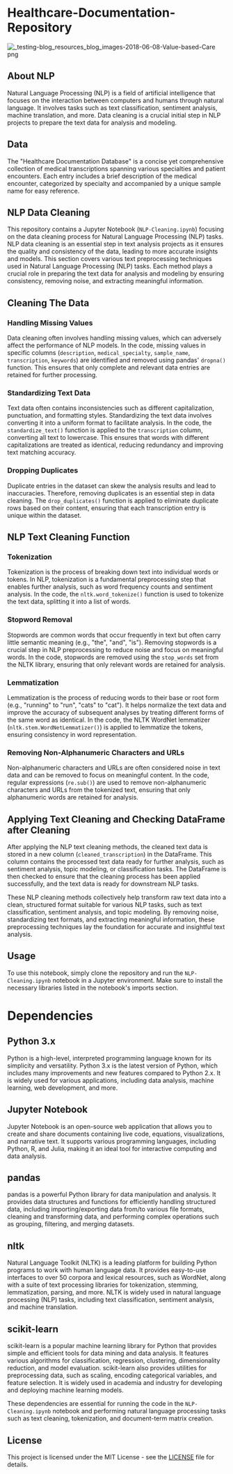 # Healthcare-Documentation-Repository

![_testing-blog_resources_blog_images-2018-06-08-Value-based-Care png](https://github.com/harshitstark13/Healthcare-Documentation-Repository/assets/95651978/4c8f5840-2d09-4238-aac8-d7de46f3cedf)

## About NLP

Natural Language Processing (NLP) is a field of artificial intelligence that focuses on the interaction between computers and humans through natural language. It involves tasks such as text classification, sentiment analysis, machine translation, and more. Data cleaning is a crucial initial step in NLP projects to prepare the text data for analysis and modeling.

## Data

The "Healthcare Documentation Database" is a concise yet comprehensive collection of medical transcriptions spanning various specialties and patient encounters. Each entry includes a brief description of the medical encounter, categorized by specialty and accompanied by a unique sample name for easy reference.

## NLP Data Cleaning
This repository contains a Jupyter Notebook (`NLP-Cleaning.ipynb`) focusing on the data cleaning process for Natural Language Processing (NLP) tasks. NLP data cleaning is an essential step in text analysis projects as it ensures the quality and consistency of the data, leading to more accurate insights and models.
This section covers various text preprocessing techniques used in Natural Language Processing (NLP) tasks. Each method plays a crucial role in preparing the text data for analysis and modeling by ensuring consistency, removing noise, and extracting meaningful information.

## Cleaning The Data

### Handling Missing Values

Data cleaning often involves handling missing values, which can adversely affect the performance of NLP models. In the code, missing values in specific columns (`description`, `medical_specialty`, `sample_name`, `transcription`, `keywords`) are identified and removed using pandas' `dropna()` function. This ensures that only complete and relevant data entries are retained for further processing.

### Standardizing Text Data

Text data often contains inconsistencies such as different capitalization, punctuation, and formatting styles. Standardizing the text data involves converting it into a uniform format to facilitate analysis. In the code, the `standardize_text()` function is applied to the `transcription` column, converting all text to lowercase. This ensures that words with different capitalizations are treated as identical, reducing redundancy and improving text matching accuracy.

### Dropping Duplicates

Duplicate entries in the dataset can skew the analysis results and lead to inaccuracies. Therefore, removing duplicates is an essential step in data cleaning. The `drop_duplicates()` function is applied to eliminate duplicate rows based on their content, ensuring that each transcription entry is unique within the dataset.

## NLP Text Cleaning Function

### Tokenization

Tokenization is the process of breaking down text into individual words or tokens. In NLP, tokenization is a fundamental preprocessing step that enables further analysis, such as word frequency counts and sentiment analysis. In the code, the `nltk.word_tokenize()` function is used to tokenize the text data, splitting it into a list of words.

### Stopword Removal

Stopwords are common words that occur frequently in text but often carry little semantic meaning (e.g., "the", "and", "is"). Removing stopwords is a crucial step in NLP preprocessing to reduce noise and focus on meaningful words. In the code, stopwords are removed using the `stop_words` set from the NLTK library, ensuring that only relevant words are retained for analysis.

### Lemmatization

Lemmatization is the process of reducing words to their base or root form (e.g., "running" to "run", "cats" to "cat"). It helps normalize the text data and improve the accuracy of subsequent analyses by treating different forms of the same word as identical. In the code, the NLTK WordNet lemmatizer (`nltk.stem.WordNetLemmatizer()`) is applied to lemmatize the tokens, ensuring consistency in word representation.

### Removing Non-Alphanumeric Characters and URLs

Non-alphanumeric characters and URLs are often considered noise in text data and can be removed to focus on meaningful content. In the code, regular expressions (`re.sub()`) are used to remove non-alphanumeric characters and URLs from the tokenized text, ensuring that only alphanumeric words are retained for analysis.

## Applying Text Cleaning and Checking DataFrame after Cleaning

After applying the NLP text cleaning methods, the cleaned text data is stored in a new column (`cleaned_transcription`) in the DataFrame. This column contains the processed text data ready for further analysis, such as sentiment analysis, topic modeling, or classification tasks. The DataFrame is then checked to ensure that the cleaning process has been applied successfully, and the text data is ready for downstream NLP tasks.

These NLP cleaning methods collectively help transform raw text data into a clean, structured format suitable for various NLP tasks, such as text classification, sentiment analysis, and topic modeling. By removing noise, standardizing text formats, and extracting meaningful information, these preprocessing techniques lay the foundation for accurate and insightful text analysis.

## Usage

To use this notebook, simply clone the repository and run the `NLP-Cleaning.ipynb` notebook in a Jupyter environment. Make sure to install the necessary libraries listed in the notebook's imports section.

# Dependencies

## Python 3.x

Python is a high-level, interpreted programming language known for its simplicity and versatility. Python 3.x is the latest version of Python, which includes many improvements and new features compared to Python 2.x. It is widely used for various applications, including data analysis, machine learning, web development, and more.

## Jupyter Notebook

Jupyter Notebook is an open-source web application that allows you to create and share documents containing live code, equations, visualizations, and narrative text. It supports various programming languages, including Python, R, and Julia, making it an ideal tool for interactive computing and data analysis.

## pandas

pandas is a powerful Python library for data manipulation and analysis. It provides data structures and functions for efficiently handling structured data, including importing/exporting data from/to various file formats, cleaning and transforming data, and performing complex operations such as grouping, filtering, and merging datasets.

## nltk

Natural Language Toolkit (NLTK) is a leading platform for building Python programs to work with human language data. It provides easy-to-use interfaces to over 50 corpora and lexical resources, such as WordNet, along with a suite of text processing libraries for tokenization, stemming, lemmatization, parsing, and more. NLTK is widely used in natural language processing (NLP) tasks, including text classification, sentiment analysis, and machine translation.

## scikit-learn

scikit-learn is a popular machine learning library for Python that provides simple and efficient tools for data mining and data analysis. It features various algorithms for classification, regression, clustering, dimensionality reduction, and model evaluation. scikit-learn also provides utilities for preprocessing data, such as scaling, encoding categorical variables, and feature selection. It is widely used in academia and industry for developing and deploying machine learning models.

These dependencies are essential for running the code in the `NLP-Cleaning.ipynb` notebook and performing natural language processing tasks such as text cleaning, tokenization, and document-term matrix creation.

## License

This project is licensed under the MIT License - see the [LICENSE](LICENSE) file for details.
